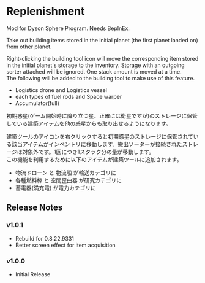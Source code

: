 # Replenishment 

Mod for Dyson Sphere Program. Needs BepInEx.

Take out building items stored in the initial planet (the first planet landed on) from other planet.  

Right-clicking the building tool icon will move the corresponding item stored in the initial planet's storage to the inventory. Storage with an outgoing sorter attached will be ignored. One stack amount is moved at a time.  
The following will be added to the building tool to make use of this feature. 
- Logistics drone and Logistics vessel
- each types of fuel rods and Space warper
- Accumulator(full)

初期惑星(ゲーム開始時に降り立つ星、正確には衛星ですが)のストレージに保管している建築アイテムを他の惑星からも取り出せるようになります。  

建築ツールのアイコンを右クリックすると初期惑星のストレージに保管されている該当アイテムがインベントリに移動します。搬出ソーターが接続されたストレージは対象外です。1回につき1スタック分の量が移動します。  
この機能を利用するために以下のアイテムが建築ツールに追加されます。
- 物流ドローン と 物流船 が輸送カテゴリに
- 各種燃料棒 と 空間歪曲器 が研究カテゴリに
- 蓄電器(満充電) が電力カテゴリに


## Release Notes

### v1.0.1

- Rebuild for 0.8.22.9331
- Better screen effect for item acquisition

### v1.0.0

- Initial Release

